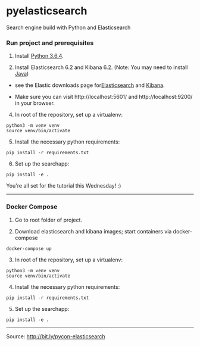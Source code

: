 # pyelasticsearch
Search engine build with Python and Elasticsearch

### Run project and prerequisites
1. Install [Python 3.6.4](https://www.python.org/downloads/release/python-364/).

2. Install Elasticsearch 6.2 and Kibana 6.2. (Note: You may need to install [Java](https://java.com/en/download/))

  - see the Elastic downloads page for[Elasticsearch](https://www.elastic.co/downloads/elasticsearch) and [Kibana](https://www.elastic.co/downloads/kibana).

  - Make sure you can visit http://localhost:5601/ and http://localhost:9200/ in your browser.

  4. In root of the repository, set up a virtualenv:
```
python3 -m venv venv
source venv/bin/activate
```

5. Install the necessary python requirements:
```
pip install -r requirements.txt
```

6. Set up the searchapp:
```
pip install -e .
```

You're all set for the tutorial this Wednesday! :)

---

### Docker Compose

1. Go to root folder of project.

2. Download elasticsearch and kibana images; start containers via docker-compose
```
docker-compose up
```

3. In root of the repository, set up a virtualenv:
```
python3 -m venv venv
source venv/bin/activate
```

4. Install the necessary python requirements:
```
pip install -r requirements.txt
```

5. Set up the searchapp:
```
pip install -e .
```

-----

Source: http://bit.ly/pycon-elasticsearch